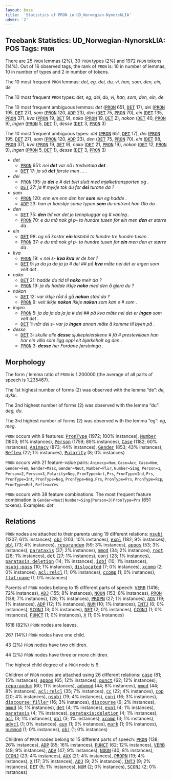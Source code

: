 ```yaml
---
layout: base
title:  'Statistics of PRON in UD_Norwegian-NynorskLIA'
udver: '2'
---
```


## Treebank Statistics: UD_Norwegian-NynorskLIA: POS Tags: `PRON`

There are 25 `PRON` lemmas (2%), 30 `PRON` types (2%) and 1972 `PRON` tokens (14%).
Out of 16 observed tags, the rank of `PRON` is: 10 in number of lemmas, 10 in number of types and 2 in number of tokens.

The 10 most frequent `PRON` lemmas: <em>det, eg, dei, du, vi, han, som, den, ein, de</em>

The 10 most frequent `PRON` types:  <em>det, eg, dei, du, vi, han, som, den, ein, de</em>

The 10 most frequent ambiguous lemmas: <em>det</em> (<tt><a href="no_nynorsklia-pos-PRON.html">PRON</a></tt> 651, <tt><a href="no_nynorsklia-pos-DET.html">DET</a></tt> 17), <em>dei</em> (<tt><a href="no_nynorsklia-pos-PRON.html">PRON</a></tt> 195, <tt><a href="no_nynorsklia-pos-DET.html">DET</a></tt> 27), <em>som</em> (<tt><a href="no_nynorsklia-pos-PRON.html">PRON</a></tt> 120, <tt><a href="no_nynorsklia-pos-ADP.html">ADP</a></tt> 23), <em>den</em> (<tt><a href="no_nynorsklia-pos-DET.html">DET</a></tt> 75, <tt><a href="no_nynorsklia-pos-PRON.html">PRON</a></tt> 70), <em>ein</em> (<tt><a href="no_nynorsklia-pos-DET.html">DET</a></tt> 135, <tt><a href="no_nynorsklia-pos-PRON.html">PRON</a></tt> 37), <em>kva</em> (<tt><a href="no_nynorsklia-pos-PRON.html">PRON</a></tt> 19, <tt><a href="no_nynorsklia-pos-DET.html">DET</a></tt> 9), <em>noko</em> (<tt><a href="no_nynorsklia-pos-PRON.html">PRON</a></tt> 19, <tt><a href="no_nynorsklia-pos-DET.html">DET</a></tt> 2), <em>nokon</em> (<tt><a href="no_nynorsklia-pos-DET.html">DET</a></tt> 40, <tt><a href="no_nynorsklia-pos-PRON.html">PRON</a></tt> 9), <em>ingen</em> (<tt><a href="no_nynorsklia-pos-PRON.html">PRON</a></tt> 5, <tt><a href="no_nynorsklia-pos-DET.html">DET</a></tt> 1), <em>desse</em> (<tt><a href="no_nynorsklia-pos-DET.html">DET</a></tt> 3, <tt><a href="no_nynorsklia-pos-PRON.html">PRON</a></tt> 3)

The 10 most frequent ambiguous types:  <em>det</em> (<tt><a href="no_nynorsklia-pos-PRON.html">PRON</a></tt> 651, <tt><a href="no_nynorsklia-pos-DET.html">DET</a></tt> 17), <em>dei</em> (<tt><a href="no_nynorsklia-pos-PRON.html">PRON</a></tt> 195, <tt><a href="no_nynorsklia-pos-DET.html">DET</a></tt> 27), <em>som</em> (<tt><a href="no_nynorsklia-pos-PRON.html">PRON</a></tt> 120, <tt><a href="no_nynorsklia-pos-ADP.html">ADP</a></tt> 23), <em>den</em> (<tt><a href="no_nynorsklia-pos-DET.html">DET</a></tt> 75, <tt><a href="no_nynorsklia-pos-PRON.html">PRON</a></tt> 70), <em>ein</em> (<tt><a href="no_nynorsklia-pos-DET.html">DET</a></tt> 98, <tt><a href="no_nynorsklia-pos-PRON.html">PRON</a></tt> 37), <em>kva</em> (<tt><a href="no_nynorsklia-pos-PRON.html">PRON</a></tt> 19, <tt><a href="no_nynorsklia-pos-DET.html">DET</a></tt> 9), <em>noko</em> (<tt><a href="no_nynorsklia-pos-DET.html">DET</a></tt> 21, <tt><a href="no_nynorsklia-pos-PRON.html">PRON</a></tt> 19), <em>nokon</em> (<tt><a href="no_nynorsklia-pos-DET.html">DET</a></tt> 12, <tt><a href="no_nynorsklia-pos-PRON.html">PRON</a></tt> 9), <em>ingen</em> (<tt><a href="no_nynorsklia-pos-PRON.html">PRON</a></tt> 5, <tt><a href="no_nynorsklia-pos-DET.html">DET</a></tt> 1), <em>desse</em> (<tt><a href="no_nynorsklia-pos-DET.html">DET</a></tt> 3, <tt><a href="no_nynorsklia-pos-PRON.html">PRON</a></tt> 3)


* <em>det</em>
  * <tt><a href="no_nynorsklia-pos-PRON.html">PRON</a></tt> 651: <em>nei <b>det</b> var nå i tredvetala <b>det</b> .</em>
  * <tt><a href="no_nynorsklia-pos-DET.html">DET</a></tt> 17: <em>ja så <b>det</b> første men … .</em>
* <em>dei</em>
  * <tt><a href="no_nynorsklia-pos-PRON.html">PRON</a></tt> 195: <em>ja <b>dei</b> e # det blei slutt med mjølketransporten og .</em>
  * <tt><a href="no_nynorsklia-pos-DET.html">DET</a></tt> 27: <em>ja # mykje tok du for <b>dei</b> turane da ?</em>
* <em>som</em>
  * <tt><a href="no_nynorsklia-pos-PRON.html">PRON</a></tt> 120: <em>enn em enn den her <b>som</b> ein eg hadde .</em>
  * <tt><a href="no_nynorsklia-pos-ADP.html">ADP</a></tt> 23: <em>han er kanskje same typen <b>som</b> du omtrent han Ola da .</em>
* <em>den</em>
  * <tt><a href="no_nynorsklia-pos-DET.html">DET</a></tt> 75: <em><b>den</b> tid var det jo tennpluggar og # vanleg .</em>
  * <tt><a href="no_nynorsklia-pos-PRON.html">PRON</a></tt> 70: <em>e du må nok gi p- to hundre tusen for ein men <b>den</b> er større da .</em>
* <em>ein</em>
  * <tt><a href="no_nynorsklia-pos-DET.html">DET</a></tt> 98: <em>og nå kostar <b>ein</b> lastebil to hundre tre hundre tusen .</em>
  * <tt><a href="no_nynorsklia-pos-PRON.html">PRON</a></tt> 37: <em>e du må nok gi p- to hundre tusen for <b>ein</b> men den er større da .</em>
* <em>kva</em>
  * <tt><a href="no_nynorsklia-pos-PRON.html">PRON</a></tt> 19: <em>« nei s- <b>kva</b> <b>kva</b> er de her ?</em>
  * <tt><a href="no_nynorsklia-pos-DET.html">DET</a></tt> 9: <em>ja da ja da ja ja # dei ## på <b>kva</b> måte nei det er ingen som veit det .</em>
* <em>noko</em>
  * <tt><a href="no_nynorsklia-pos-DET.html">DET</a></tt> 21: <em>hadde du tid til <b>noko</b> meir da ?</em>
  * <tt><a href="no_nynorsklia-pos-PRON.html">PRON</a></tt> 19: <em>ja du hadde ikkje <b>noko</b> med den å gjera du ?</em>
* <em>nokon</em>
  * <tt><a href="no_nynorsklia-pos-DET.html">DET</a></tt> 12: <em>var ikkje råd å gå <b>nokon</b> stad da ?</em>
  * <tt><a href="no_nynorsklia-pos-PRON.html">PRON</a></tt> 9: <em>veit ikkje <b>nokon</b> ikkje <b>nokon</b> som kan e # som .</em>
* <em>ingen</em>
  * <tt><a href="no_nynorsklia-pos-PRON.html">PRON</a></tt> 5: <em>ja da ja da ja ja # dei ## på kva måte nei det er <b>ingen</b> som veit det .</em>
  * <tt><a href="no_nynorsklia-pos-DET.html">DET</a></tt> 1: <em>når dei s- var jo <b>ingen</b> annan måte å komme til byen på .</em>
* <em>desse</em>
  * <tt><a href="no_nynorsklia-pos-DET.html">DET</a></tt> 3: <em>skulle alle <b>desse</b> sjukepleierskene # få # prestevillaen han har ein villa som ligg oppi eit bjørkeholt og den .</em>
  * <tt><a href="no_nynorsklia-pos-PRON.html">PRON</a></tt> 3: <em><b>desse</b> her Fordane førstninga .</em>

## Morphology

The form / lemma ratio of `PRON` is 1.200000 (the average of all parts of speech is 1.235467).

The 1st highest number of forms (2) was observed with the lemma “de”: <em>de, dykk</em>.

The 2nd highest number of forms (2) was observed with the lemma “du”: <em>deg, du</em>.

The 3rd highest number of forms (2) was observed with the lemma “eg”: <em>eg, meg</em>.

`PRON` occurs with 8 features: <tt><a href="no_nynorsklia-feat-PronType.html">PronType</a></tt> (1972; 100% instances), <tt><a href="no_nynorsklia-feat-Number.html">Number</a></tt> (1803; 91% instances), <tt><a href="no_nynorsklia-feat-Person.html">Person</a></tt> (1759; 89% instances), <tt><a href="no_nynorsklia-feat-Case.html">Case</a></tt> (1182; 60% instances), <tt><a href="no_nynorsklia-feat-Animacy.html">Animacy</a></tt> (873; 44% instances), <tt><a href="no_nynorsklia-feat-Gender.html">Gender</a></tt> (853; 43% instances), <tt><a href="no_nynorsklia-feat-Reflex.html">Reflex</a></tt> (22; 1% instances), <tt><a href="no_nynorsklia-feat-Polarity.html">Polarity</a></tt> (8; 0% instances)

`PRON` occurs with 21 feature-value pairs: `Animacy=Hum`, `Case=Acc`, `Case=Nom`, `Gender=Fem`, `Gender=Masc`, `Gender=Neut`, `Number=Plur`, `Number=Sing`, `Person=1`, `Person=2`, `Person=3`, `Polarity=Neg`, `PronType=Art,Prs`, `PronType=Ind,Prs`, `PronType=Int`, `PronType=Neg`, `PronType=Neg,Prs`, `PronType=Prs`, `PronType=Rcp`, `PronType=Rel`, `Reflex=Yes`

`PRON` occurs with 38 feature combinations.
The most frequent feature combination is `Gender=Neut|Number=Sing|Person=3|PronType=Prs` (651 tokens).
Examples: <em>det</em>


## Relations

`PRON` nodes are attached to their parents using 19 different relations: <tt><a href="no_nynorsklia-dep-nsubj.html">nsubj</a></tt> (1207; 61% instances), <tt><a href="no_nynorsklia-dep-obj.html">obj</a></tt> (203; 10% instances), <tt><a href="no_nynorsklia-dep-expl.html">expl</a></tt> (182; 9% instances), <tt><a href="no_nynorsklia-dep-obl.html">obl</a></tt> (73; 4% instances), <tt><a href="no_nynorsklia-dep-reparandum.html">reparandum</a></tt> (59; 3% instances), <tt><a href="no_nynorsklia-dep-appos.html">appos</a></tt> (53; 3% instances), <tt><a href="no_nynorsklia-dep-parataxis.html">parataxis</a></tt> (37; 2% instances), <tt><a href="no_nynorsklia-dep-nmod.html">nmod</a></tt> (34; 2% instances), <tt><a href="no_nynorsklia-dep-root.html">root</a></tt> (28; 1% instances), <tt><a href="no_nynorsklia-dep-det.html">det</a></tt> (27; 1% instances), <tt><a href="no_nynorsklia-dep-conj.html">conj</a></tt> (23; 1% instances), <tt><a href="no_nynorsklia-dep-parataxis-deletion.html">parataxis:deletion</a></tt> (14; 1% instances), <tt><a href="no_nynorsklia-dep-iobj.html">iobj</a></tt> (10; 1% instances), <tt><a href="no_nynorsklia-dep-nsubj-pass.html">nsubj:pass</a></tt> (10; 1% instances), <tt><a href="no_nynorsklia-dep-dislocated.html">dislocated</a></tt> (7; 0% instances), <tt><a href="no_nynorsklia-dep-xcomp.html">xcomp</a></tt> (2; 0% instances), <tt><a href="no_nynorsklia-dep-acl-relcl.html">acl:relcl</a></tt> (1; 0% instances), <tt><a href="no_nynorsklia-dep-ccomp.html">ccomp</a></tt> (1; 0% instances), <tt><a href="no_nynorsklia-dep-flat-name.html">flat:name</a></tt> (1; 0% instances)

Parents of `PRON` nodes belong to 15 different parts of speech: <tt><a href="no_nynorsklia-pos-VERB.html">VERB</a></tt> (1416; 72% instances), <tt><a href="no_nynorsklia-pos-ADJ.html">ADJ</a></tt> (155; 8% instances), <tt><a href="no_nynorsklia-pos-NOUN.html">NOUN</a></tt> (153; 8% instances), <tt><a href="no_nynorsklia-pos-PRON.html">PRON</a></tt> (138; 7% instances),  (28; 1% instances), <tt><a href="no_nynorsklia-pos-PROPN.html">PROPN</a></tt> (27; 1% instances), <tt><a href="no_nynorsklia-pos-ADV.html">ADV</a></tt> (19; 1% instances), <tt><a href="no_nynorsklia-pos-ADP.html">ADP</a></tt> (12; 1% instances), <tt><a href="no_nynorsklia-pos-NUM.html">NUM</a></tt> (10; 1% instances), <tt><a href="no_nynorsklia-pos-INTJ.html">INTJ</a></tt> (6; 0% instances), <tt><a href="no_nynorsklia-pos-SCONJ.html">SCONJ</a></tt> (3; 0% instances), <tt><a href="no_nynorsklia-pos-DET.html">DET</a></tt> (2; 0% instances), <tt><a href="no_nynorsklia-pos-CCONJ.html">CCONJ</a></tt> (1; 0% instances), <tt><a href="no_nynorsklia-pos-PUNCT.html">PUNCT</a></tt> (1; 0% instances), <tt><a href="no_nynorsklia-pos-X.html">X</a></tt> (1; 0% instances)

1618 (82%) `PRON` nodes are leaves.

267 (14%) `PRON` nodes have one child.

43 (2%) `PRON` nodes have two children.

44 (2%) `PRON` nodes have three or more children.

The highest child degree of a `PRON` node is 9.

Children of `PRON` nodes are attached using 26 different relations: <tt><a href="no_nynorsklia-dep-case.html">case</a></tt> (81; 15% instances), <tt><a href="no_nynorsklia-dep-appos.html">appos</a></tt> (65; 12% instances), <tt><a href="no_nynorsklia-dep-punct.html">punct</a></tt> (62; 12% instances), <tt><a href="no_nynorsklia-dep-reparandum.html">reparandum</a></tt> (60; 11% instances), <tt><a href="no_nynorsklia-dep-advmod.html">advmod</a></tt> (44; 8% instances), <tt><a href="no_nynorsklia-dep-nmod.html">nmod</a></tt> (44; 8% instances), <tt><a href="no_nynorsklia-dep-acl-relcl.html">acl:relcl</a></tt> (35; 7% instances), <tt><a href="no_nynorsklia-dep-cc.html">cc</a></tt> (22; 4% instances), <tt><a href="no_nynorsklia-dep-cop.html">cop</a></tt> (20; 4% instances), <tt><a href="no_nynorsklia-dep-nsubj.html">nsubj</a></tt> (19; 4% instances), <tt><a href="no_nynorsklia-dep-conj.html">conj</a></tt> (16; 3% instances), <tt><a href="no_nynorsklia-dep-discourse-filler.html">discourse:filler</a></tt> (16; 3% instances), <tt><a href="no_nynorsklia-dep-discourse.html">discourse</a></tt> (9; 2% instances), <tt><a href="no_nynorsklia-dep-amod.html">amod</a></tt> (4; 1% instances), <tt><a href="no_nynorsklia-dep-det.html">det</a></tt> (4; 1% instances), <tt><a href="no_nynorsklia-dep-expl.html">expl</a></tt> (4; 1% instances), <tt><a href="no_nynorsklia-dep-parataxis.html">parataxis</a></tt> (4; 1% instances), <tt><a href="no_nynorsklia-dep-parataxis-deletion.html">parataxis:deletion</a></tt> (4; 1% instances), <tt><a href="no_nynorsklia-dep-acl.html">acl</a></tt> (3; 1% instances), <tt><a href="no_nynorsklia-dep-obl.html">obl</a></tt> (3; 1% instances), <tt><a href="no_nynorsklia-dep-xcomp.html">xcomp</a></tt> (3; 1% instances), <tt><a href="no_nynorsklia-dep-advcl.html">advcl</a></tt> (1; 0% instances), <tt><a href="no_nynorsklia-dep-aux.html">aux</a></tt> (1; 0% instances), <tt><a href="no_nynorsklia-dep-mark.html">mark</a></tt> (1; 0% instances), <tt><a href="no_nynorsklia-dep-nummod.html">nummod</a></tt> (1; 0% instances), <tt><a href="no_nynorsklia-dep-obj.html">obj</a></tt> (1; 0% instances)

Children of `PRON` nodes belong to 15 different parts of speech: <tt><a href="no_nynorsklia-pos-PRON.html">PRON</a></tt> (138; 26% instances), <tt><a href="no_nynorsklia-pos-ADP.html">ADP</a></tt> (85; 16% instances), <tt><a href="no_nynorsklia-pos-PUNCT.html">PUNCT</a></tt> (62; 12% instances), <tt><a href="no_nynorsklia-pos-VERB.html">VERB</a></tt> (48; 9% instances), <tt><a href="no_nynorsklia-pos-ADV.html">ADV</a></tt> (47; 9% instances), <tt><a href="no_nynorsklia-pos-NOUN.html">NOUN</a></tt> (40; 8% instances), <tt><a href="no_nynorsklia-pos-CCONJ.html">CCONJ</a></tt> (23; 4% instances), <tt><a href="no_nynorsklia-pos-AUX.html">AUX</a></tt> (21; 4% instances), <tt><a href="no_nynorsklia-pos-PROPN.html">PROPN</a></tt> (19; 4% instances), <tt><a href="no_nynorsklia-pos-X.html">X</a></tt> (17; 3% instances), <tt><a href="no_nynorsklia-pos-ADJ.html">ADJ</a></tt> (9; 2% instances), <tt><a href="no_nynorsklia-pos-INTJ.html">INTJ</a></tt> (9; 2% instances), <tt><a href="no_nynorsklia-pos-DET.html">DET</a></tt> (5; 1% instances), <tt><a href="no_nynorsklia-pos-NUM.html">NUM</a></tt> (2; 0% instances), <tt><a href="no_nynorsklia-pos-SCONJ.html">SCONJ</a></tt> (2; 0% instances)

